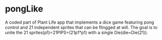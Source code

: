 # pongLike
A coded part of Plant Life app that implements a dice game featuring pong control and 21 independent sprites that can be flingged at will.  The goal is to unite the 21 sprites(p1)=21PIPS=(21p1*p1) with a single Die(die=Die(21)).
